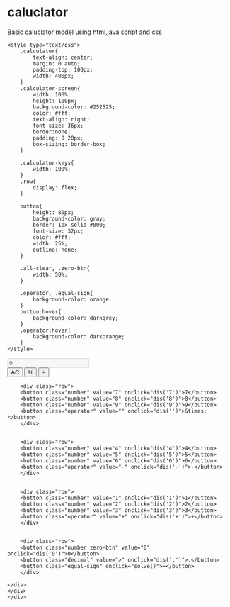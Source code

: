 # caluclator
Basic caluclator model using html,java script and css
<!DOCTYPE html>
<html>
<head>
	<title>Calculator</title>


<script> 
        
         function dis(val) 
         { 
             document.getElementById("result").value+=val 
         } 
           
        
         function solve() 
         { 
             let x = document.getElementById("result").value 
             let y = eval(x) 
             document.getElementById("result").value = y 
         } 
           
      
         function clr() 
         { 
             document.getElementById("result").value = "" 
         } 
      </script>




	<style type="text/css">
		.calculator{
			text-align: center;
			margin: 0 auto;
			padding-top: 100px;
			width: 400px;
		}
		.calculator-screen{
			width: 100%;
			height: 100px;
			background-color: #252525;
			color: #fff;
			text-align: right;
			font-size: 36px;
			border:none;
			padding: 0 20px;
			box-sizing: border-box;
		}

		.calculator-keys{
			width: 100%;
		}
		.row{
			display: flex;
		}

		button{
			height: 80px;
			background-color: gray;
			border: 1px solid #000;
			font-size: 32px;
			color: #fff;
			width: 25%;
			outline: none;
		}

		.all-clear, .zero-btn{
			width: 50%;
		}

		.operator, .equal-sign{
			background-color: orange;
		}
		button:hover{
			background-color: darkgrey;
		}
		.operator:hover{
			background-color: darkorange;
		}
	</style>

</head>


<body>
	<div class="calculator">
		<input type="text" class="calculator-screen" value="0" id="result" disabled>
	<div class="calculator-keys">
	<div class="row">
		<button class="all-clear" onclick="clr()">AC</button>
		<button class="percentage">%</button>
		<button class="operator" value="/" onclick="dis('/')">&divide;</button>	
		</div>


		<div class="row">
		<button class="number" value="7" onclick="dis('7')">7</button>
		<button class="number" value="8" onclick="dis('8')">8</button>
		<button class="number" value="9" onclick="dis('9')">9</button>	
		<button class="operator" value="" onclick="dis('')">&times;</button>
		</div>


		<div class="row">
		<button class="number" value="4" onclick="dis('4')">4</button>
		<button class="number" value="5" onclick="dis('5')">5</button>
		<button class="number" value="6" onclick="dis('6')">6</button>	
		<button class="operator" value="-" onclick="dis('-')">-</button>
		</div>


        <div class="row">
		<button class="number" value="1" onclick="dis('1')">1</button>
		<button class="number" value="2" onclick="dis('2')">2</button>
		<button class="number" value="3" onclick="dis('3')">3</button>	
		<button class="operator" value="+" onclick="dis('+')">+</button>
		</div>


		<div class="row">
		<button class="number zero-btn" value="0" onclick="dis('0')">0</button>
		<button class="decimal" value=">" onclick="dis('.')">.</button>	
		<button class="equal-sign" onclick="solve()">=</button>
		</div>

	</div>
    </div>
    </div>
</body>
</html>
